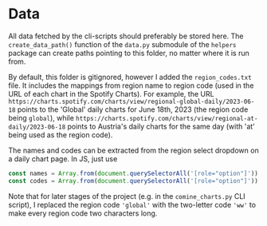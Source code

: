 # Data
All data fetched by the cli-scripts should preferably be stored here. The `create_data_path()` function of the `data.py` submodule of the `helpers` package can create paths pointing to this folder, no matter where it is run from.

By default, this folder is gitignored, however I added the `region_codes.txt` file. It includes the mappings from region name to region code (used in the URL of each chart in the Spotify Charts). For example, the URL `https://charts.spotify.com/charts/view/regional-global-daily/2023-06-18` points to the 'Global' daily charts for June 18th, 2023 (the region code being `global`), while `https://charts.spotify.com/charts/view/regional-at-daily/2023-06-18` points to Austria's daily charts for the same day (with 'at' being used as the region code).

The names and codes can be extracted from the region select dropdown on a daily chart page. In JS, just use

```js
const names = Array.from(document.querySelectorAll('[role="option"]')).map(el => el.textContent)
const codes = Array.from(document.querySelectorAll('[role="option"]')).map(el => el.id).map(url => url.split('/')[3].split('-')[1])
```

Note that for later stages of the project (e.g. in the `comine_charts.py` CLI script), I replaced the region code `'global'` with the two-letter code `'ww'` to make every region code two characters long.
